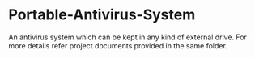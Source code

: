 # Portable-Antivirus-System
An antivirus system which can be kept in any kind of external drive. For more details refer project documents provided in the same folder.
